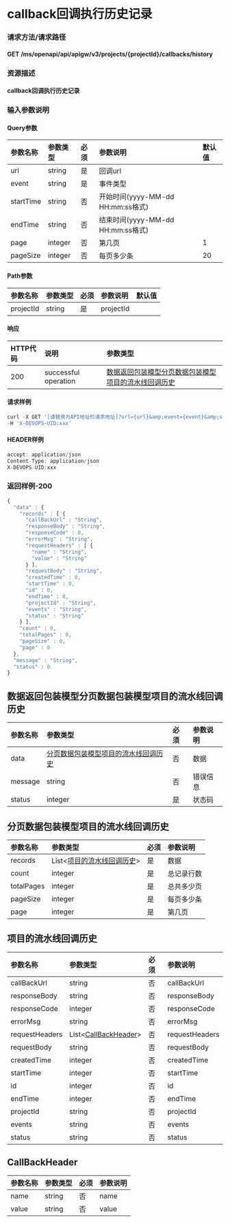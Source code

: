 # callback回调执行历史记录

### 请求方法/请求路径

#### GET  /ms/openapi/api/apigw/v3/projects/{projectId}/callbacks/history

### 资源描述

#### callback回调执行历史记录

### 输入参数说明

#### Query参数

| 参数名称 | 参数类型 | 必须 | 参数说明 | 默认值 |
| :--- | :--- | :--- | :--- | :--- |
| url | string | 是 | 回调url |  |
| event | string | 是 | 事件类型 |  |
| startTime | string | 否 | 开始时间\(yyyy-MM-dd HH:mm:ss格式\) |  |
| endTime | string | 否 | 结束时间\(yyyy-MM-dd HH:mm:ss格式\) |  |
| page | integer | 否 | 第几页 | 1 |
| pageSize | integer | 否 | 每页多少条 | 20 |

#### Path参数

| 参数名称 | 参数类型 | 必须 | 参数说明 | 默认值 |
| :--- | :--- | :--- | :--- | :--- |
| projectId | string | 是 | projectId |  |

#### 响应

| HTTP代码 | 说明 | 参数类型 |
| :--- | :--- | :--- |
| 200 | successful operation | [数据返回包装模型分页数据包装模型项目的流水线回调历史](callback-execution-history.md) |

#### 请求样例

```javascript
curl -X GET '[请替换为API地址栏请求地址]?url={url}&amp;event={event}&amp;startTime={startTime}&amp;endTime={endTime}&amp;page={page}&amp;pageSize={pageSize}' \
-H 'X-DEVOPS-UID:xxx'
```

#### HEADER样例

```javascript
accept: application/json
Content-Type: application/json
X-DEVOPS-UID:xxx
```

### 返回样例-200

```javascript
{
  "data" : {
    "records" : [ {
      "callBackUrl" : "String",
      "responseBody" : "String",
      "responseCode" : 0,
      "errorMsg" : "String",
      "requestHeaders" : [ {
        "name" : "String",
        "value" : "String"
      } ],
      "requestBody" : "String",
      "createdTime" : 0,
      "startTime" : 0,
      "id" : 0,
      "endTime" : 0,
      "projectId" : "String",
      "events" : "String",
      "status" : "String"
    } ],
    "count" : 0,
    "totalPages" : 0,
    "pageSize" : 0,
    "page" : 0
  },
  "message" : "String",
  "status" : 0
}
```

## 数据返回包装模型分页数据包装模型项目的流水线回调历史

| 参数名称 | 参数类型 | 必须 | 参数说明 |
| :--- | :--- | :--- | :--- |
| data | [分页数据包装模型项目的流水线回调历史](callback-execution-history.md) | 否 | 数据 |
| message | string | 否 | 错误信息 |
| status | integer | 是 | 状态码 |

## 分页数据包装模型项目的流水线回调历史

| 参数名称 | 参数类型 | 必须 | 参数说明 |
| :--- | :--- | :--- | :--- |
| records | List&lt;[项目的流水线回调历史](callback-execution-history.md)&gt; | 是 | 数据 |
| count | integer | 是 | 总记录行数 |
| totalPages | integer | 是 | 总共多少页 |
| pageSize | integer | 是 | 每页多少条 |
| page | integer | 是 | 第几页 |

## 项目的流水线回调历史

| 参数名称 | 参数类型 | 必须 | 参数说明 |
| :--- | :--- | :--- | :--- |
| callBackUrl | string | 否 | callBackUrl |
| responseBody | string | 否 | responseBody |
| responseCode | integer | 否 | responseCode |
| errorMsg | string | 否 | errorMsg |
| requestHeaders | List&lt;[CallBackHeader](callback-execution-history.md)&gt; | 否 | requestHeaders |
| requestBody | string | 否 | requestBody |
| createdTime | integer | 否 | createdTime |
| startTime | integer | 否 | startTime |
| id | integer | 否 | id |
| endTime | integer | 否 | endTime |
| projectId | string | 否 | projectId |
| events | string | 否 | events |
| status | string | 否 | status |

## CallBackHeader

| 参数名称 | 参数类型 | 必须 | 参数说明 |
| :--- | :--- | :--- | :--- |
| name | string | 否 | name |
| value | string | 否 | value |

